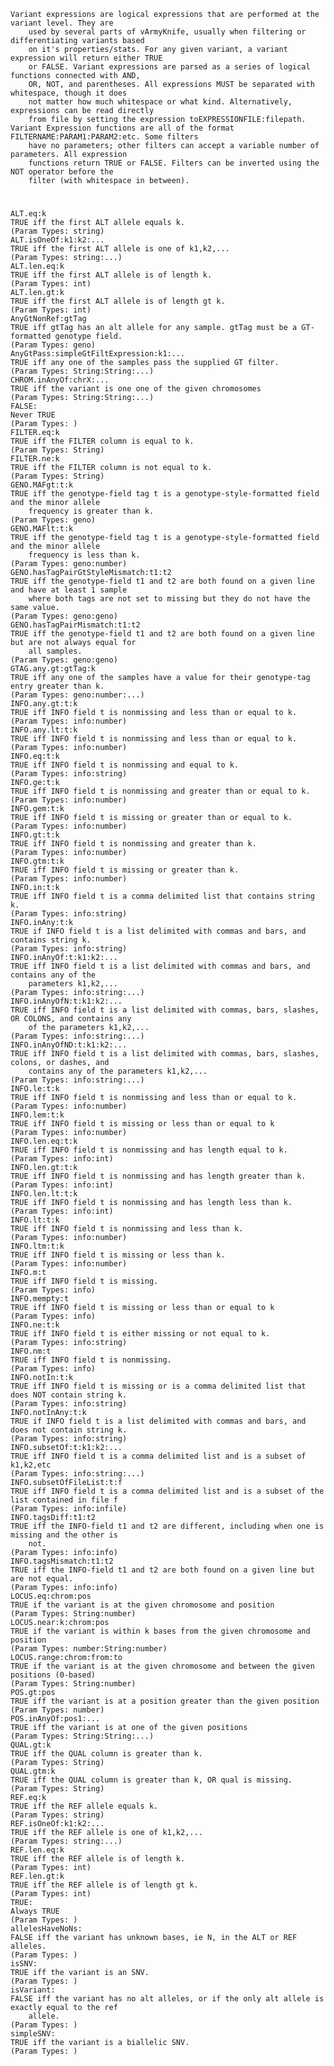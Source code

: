     Variant expressions are logical expressions that are performed at the variant level. They are 
        used by several parts of vArmyKnife, usually when filtering or differentiating variants based 
        on it's properties/stats. For any given variant, a variant expression will return either TRUE 
        or FALSE. Variant expressions are parsed as a series of logical functions connected with AND, 
        OR, NOT, and parentheses. All expressions MUST be separated with whitespace, though it does 
        not matter how much whitespace or what kind. Alternatively, expressions can be read directly 
        from file by setting the expression toEXPRESSIONFILE:filepath.
    Variant Expression functions are all of the format FILTERNAME:PARAM1:PARAM2:etc. Some filters 
        have no parameters; other filters can accept a variable number of parameters. All expression 
        functions return TRUE or FALSE. Filters can be inverted using the NOT operator before the 
        filter (with whitespace in between).

# 

    
    ALT.eq:k
    TRUE iff the first ALT allele equals k.
    (Param Types: string)
    ALT.isOneOf:k1:k2:...
    TRUE iff the first ALT allele is one of k1,k2,...
    (Param Types: string:...)
    ALT.len.eq:k
    TRUE iff the first ALT allele is of length k.
    (Param Types: int)
    ALT.len.gt:k
    TRUE iff the first ALT allele is of length gt k.
    (Param Types: int)
    AnyGtNonRef:gtTag
    TRUE iff gtTag has an alt allele for any sample. gtTag must be a GT-formatted genotype field.
    (Param Types: geno)
    AnyGtPass:simpleGtFiltExpression:k1:...
    TRUE iff any one of the samples pass the supplied GT filter.
    (Param Types: String:String:...)
    CHROM.inAnyOf:chrX:...
    TRUE iff the variant is one one of the given chromosomes
    (Param Types: String:String:...)
    FALSE:
    Never TRUE
    (Param Types: )
    FILTER.eq:k
    TRUE iff the FILTER column is equal to k.
    (Param Types: String)
    FILTER.ne:k
    TRUE iff the FILTER column is not equal to k.
    (Param Types: String)
    GENO.MAFgt:t:k
    TRUE iff the genotype-field tag t is a genotype-style-formatted field and the minor allele 
        frequency is greater than k.
    (Param Types: geno)
    GENO.MAFlt:t:k
    TRUE iff the genotype-field tag t is a genotype-style-formatted field and the minor allele 
        frequency is less than k.
    (Param Types: geno:number)
    GENO.hasTagPairGtStyleMismatch:t1:t2
    TRUE iff the genotype-field t1 and t2 are both found on a given line and have at least 1 sample 
        where both tags are not set to missing but they do not have the same value.
    (Param Types: geno:geno)
    GENO.hasTagPairMismatch:t1:t2
    TRUE iff the genotype-field t1 and t2 are both found on a given line but are not always equal for 
        all samples.
    (Param Types: geno:geno)
    GTAG.any.gt:gtTag:k
    TRUE iff any one of the samples have a value for their genotype-tag entry greater than k.
    (Param Types: geno:number:...)
    INFO.any.gt:t:k
    TRUE iff INFO field t is nonmissing and less than or equal to k.
    (Param Types: info:number)
    INFO.any.lt:t:k
    TRUE iff INFO field t is nonmissing and less than or equal to k.
    (Param Types: info:number)
    INFO.eq:t:k
    TRUE iff INFO field t is nonmissing and equal to k.
    (Param Types: info:string)
    INFO.ge:t:k
    TRUE iff INFO field t is nonmissing and greater than or equal to k.
    (Param Types: info:number)
    INFO.gem:t:k
    TRUE iff INFO field t is missing or greater than or equal to k.
    (Param Types: info:number)
    INFO.gt:t:k
    TRUE iff INFO field t is nonmissing and greater than k.
    (Param Types: info:number)
    INFO.gtm:t:k
    TRUE iff INFO field t is missing or greater than k.
    (Param Types: info:number)
    INFO.in:t:k
    TRUE iff INFO field t is a comma delimited list that contains string k.
    (Param Types: info:string)
    INFO.inAny:t:k
    TRUE if INFO field t is a list delimited with commas and bars, and contains string k.
    (Param Types: info:string)
    INFO.inAnyOf:t:k1:k2:...
    TRUE iff INFO field t is a list delimited with commas and bars, and contains any of the 
        parameters k1,k2,...
    (Param Types: info:string:...)
    INFO.inAnyOfN:t:k1:k2:...
    TRUE iff INFO field t is a list delimited with commas, bars, slashes, OR COLONS, and contains any 
        of the parameters k1,k2,...
    (Param Types: info:string:...)
    INFO.inAnyOfND:t:k1:k2:...
    TRUE iff INFO field t is a list delimited with commas, bars, slashes, colons, or dashes, and 
        contains any of the parameters k1,k2,...
    (Param Types: info:string:...)
    INFO.le:t:k
    TRUE iff INFO field t is nonmissing and less than or equal to k.
    (Param Types: info:number)
    INFO.lem:t:k
    TRUE iff INFO field t is missing or less than or equal to k
    (Param Types: info:number)
    INFO.len.eq:t:k
    TRUE iff INFO field t is nonmissing and has length equal to k.
    (Param Types: info:int)
    INFO.len.gt:t:k
    TRUE iff INFO field t is nonmissing and has length greater than k.
    (Param Types: info:int)
    INFO.len.lt:t:k
    TRUE iff INFO field t is nonmissing and has length less than k.
    (Param Types: info:int)
    INFO.lt:t:k
    TRUE iff INFO field t is nonmissing and less than k.
    (Param Types: info:number)
    INFO.ltm:t:k
    TRUE iff INFO field t is missing or less than k.
    (Param Types: info:number)
    INFO.m:t
    TRUE iff INFO field t is missing.
    (Param Types: info)
    INFO.mempty:t
    TRUE iff INFO field t is missing or less than or equal to k
    (Param Types: info)
    INFO.ne:t:k
    TRUE iff INFO field t is either missing or not equal to k.
    (Param Types: info:string)
    INFO.nm:t
    TRUE iff INFO field t is nonmissing.
    (Param Types: info)
    INFO.notIn:t:k
    TRUE iff INFO field t is missing or is a comma delimited list that does NOT contain string k.
    (Param Types: info:string)
    INFO.notInAny:t:k
    TRUE if INFO field t is a list delimited with commas and bars, and does not contain string k.
    (Param Types: info:string)
    INFO.subsetOf:t:k1:k2:...
    TRUE iff INFO field t is a comma delimited list and is a subset of k1,k2,etc
    (Param Types: info:string:...)
    INFO.subsetOfFileList:t:f
    TRUE iff INFO field t is a comma delimited list and is a subset of the list contained in file f
    (Param Types: info:infile)
    INFO.tagsDiff:t1:t2
    TRUE iff the INFO-field t1 and t2 are different, including when one is missing and the other is 
        not.
    (Param Types: info:info)
    INFO.tagsMismatch:t1:t2
    TRUE iff the INFO-field t1 and t2 are both found on a given line but are not equal.
    (Param Types: info:info)
    LOCUS.eq:chrom:pos
    TRUE if the variant is at the given chromosome and position
    (Param Types: String:number)
    LOCUS.near:k:chrom:pos
    TRUE if the variant is within k bases from the given chromosome and position
    (Param Types: number:String:number)
    LOCUS.range:chrom:from:to
    TRUE if the variant is at the given chromosome and between the given positions (0-based)
    (Param Types: String:number)
    POS.gt:pos
    TRUE iff the variant is at a position greater than the given position
    (Param Types: number)
    POS.inAnyOf:pos1:...
    TRUE iff the variant is at one of the given positions
    (Param Types: String:String:...)
    QUAL.gt:k
    TRUE iff the QUAL column is greater than k.
    (Param Types: String)
    QUAL.gtm:k
    TRUE iff the QUAL column is greater than k, OR qual is missing.
    (Param Types: String)
    REF.eq:k
    TRUE iff the REF allele equals k.
    (Param Types: string)
    REF.isOneOf:k1:k2:...
    TRUE iff the REF allele is one of k1,k2,...
    (Param Types: string:...)
    REF.len.eq:k
    TRUE iff the REF allele is of length k.
    (Param Types: int)
    REF.len.gt:k
    TRUE iff the REF allele is of length gt k.
    (Param Types: int)
    TRUE:
    Always TRUE
    (Param Types: )
    allelesHaveNoNs:
    FALSE iff the variant has unknown bases, ie N, in the ALT or REF alleles.
    (Param Types: )
    isSNV:
    TRUE iff the variant is an SNV.
    (Param Types: )
    isVariant:
    FALSE iff the variant has no alt alleles, or if the only alt allele is exactly equal to the ref 
        allele.
    (Param Types: )
    simpleSNV:
    TRUE iff the variant is a biallelic SNV.
    (Param Types: )
